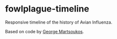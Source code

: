 # fowlplague-timeline
Responsive timeline of the history of Avian Influenza.

Based on code by [George Martsoukos](https://webdesign.tutsplus.com/tutorials/building-a-vertical-timeline-with-css-and-a-touch-of-javascript--cms-26528).
